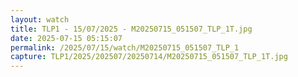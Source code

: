 ```yaml
---
layout: watch
title: TLP1 - 15/07/2025 - M20250715_051507_TLP_1T.jpg
date: 2025-07-15 05:15:07
permalink: /2025/07/15/watch/M20250715_051507_TLP_1
capture: TLP1/2025/202507/20250714/M20250715_051507_TLP_1T.jpg
---
```

